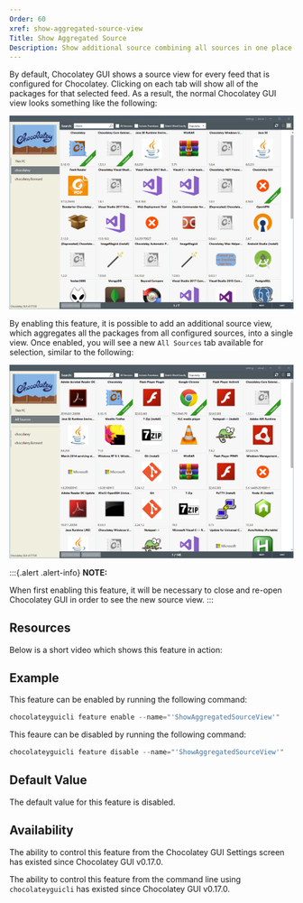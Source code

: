 ```yaml
---
Order: 60
xref: show-aggregated-source-view
Title: Show Aggregated Source
Description: Show additional source combining all sources in one place.
---
```


By default, Chocolatey GUI shows a source view for every feed that is configured for Chocolatey.  Clicking on each tab
will show all of the packages for that selected feed.  As a result, the normal Chocolatey GUI view looks something like
the following:

![Show Aggregated Source Disabled](/assets/images/chocolatey-gui/feature_show_aggregated_source_disabled.png "Show Aggregated Source Disabled")

By enabling this feature, it is possible to add an additional source view, which aggregates all the packages from all
configured sources, into a single view.  Once enabled, you will see a new `All Sources` tab available for selection,
similar to the following:

![Show Aggregated Source Enabled](/assets/images/chocolatey-gui/feature_show_aggregated_source_enabled.png "Show Aggregated Source Enabled")

:::{.alert .alert-info}
**NOTE:**

When first enabling this feature, it will be necessary to close and re-open Chocolatey GUI in order to see the new source
view.
:::

## Resources

Below is a short video which shows this feature in action:

## Example

This feature can be enabled by running the following command:

```powershell
chocolateyguicli feature enable --name="'ShowAggregatedSourceView'"
```

This feaure can be disabled by running the following command:

```powershell
chocolateyguicli feature disable --name="'ShowAggregatedSourceView'"
```

## Default Value

The default value for this feature is disabled.

## Availability

The ability to control this feature from the Chocolatey GUI Settings screen has existed since Chocolatey GUI v0.17.0.

The ability to control this feature from the command line using `chocolateyguicli` has existed since Chocolatey GUI
v0.17.0.
